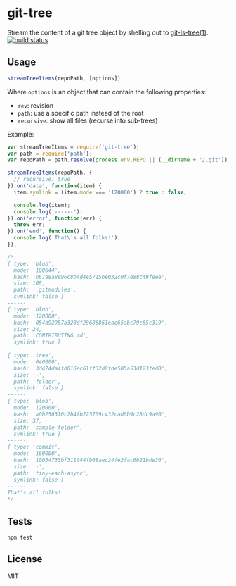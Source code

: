 # git-tree

Stream the content of a git tree object by shelling out to [git-ls-tree(1)](https://www.kernel.org/pub/software/scm/git/docs/git-ls-tree.html).
[![build status](https://secure.travis-ci.org/alessioalex/git-tree.png)](http://travis-ci.org/alessioalex/git-tree)

## Usage

```js
streamTreeItems(repoPath, [options])
```

Where `options` is an object that can contain the following properties:

- `rev`: revision
- `path`: use a specific path instead of the root
- `recursive`: show all files (recurse into sub-trees)

Example:

```js
var streamTreeItems = require('git-tree');
var path = require('path');
var repoPath = path.resolve(process.env.REPO || (__dirname + '/.git'));

streamTreeItems(repoPath, {
  // recursive: true
}).on('data', function(item) {
  item.symlink = (item.mode === '120000') ? true : false;

  console.log(item);
  console.log('------');
}).on('error', function(err) {
  throw err;
}).on('end', function() {
  console.log('That\'s all folks!');
});

/*
{ type: 'blob',
  mode: '100644',
  hash: 'b67a8a8e96c8b4d4e5715be032c0f7e88c49feee',
  size: 108,
  path: '.gitmodules',
  symlink: false }
------
{ type: 'blob',
  mode: '120000',
  hash: '054d92957a328df28686861eac65abc79c65c319',
  size: 24,
  path: 'CONTRIBUTING.md',
  symlink: true }
------
{ type: 'tree',
  mode: '040000',
  hash: '3d474da4fd016ec61ff32d8fde505a53d123fed0',
  size: '-',
  path: 'folder',
  symlink: false }
------
{ type: 'blob',
  mode: '120000',
  hash: 'a0b256310c2b4fb225709c432cad6b9c28dc9a90',
  size: 37,
  path: 'sample-folder',
  symlink: true }
------
{ type: 'commit',
  mode: '160000',
  hash: '10054733bf311044fb68aec24fe2fac6b21bde36',
  size: '-',
  path: 'tiny-each-async',
  symlink: false }
------
That's all folks!
*/
```

## Tests

```
npm test
```

## License

MIT
